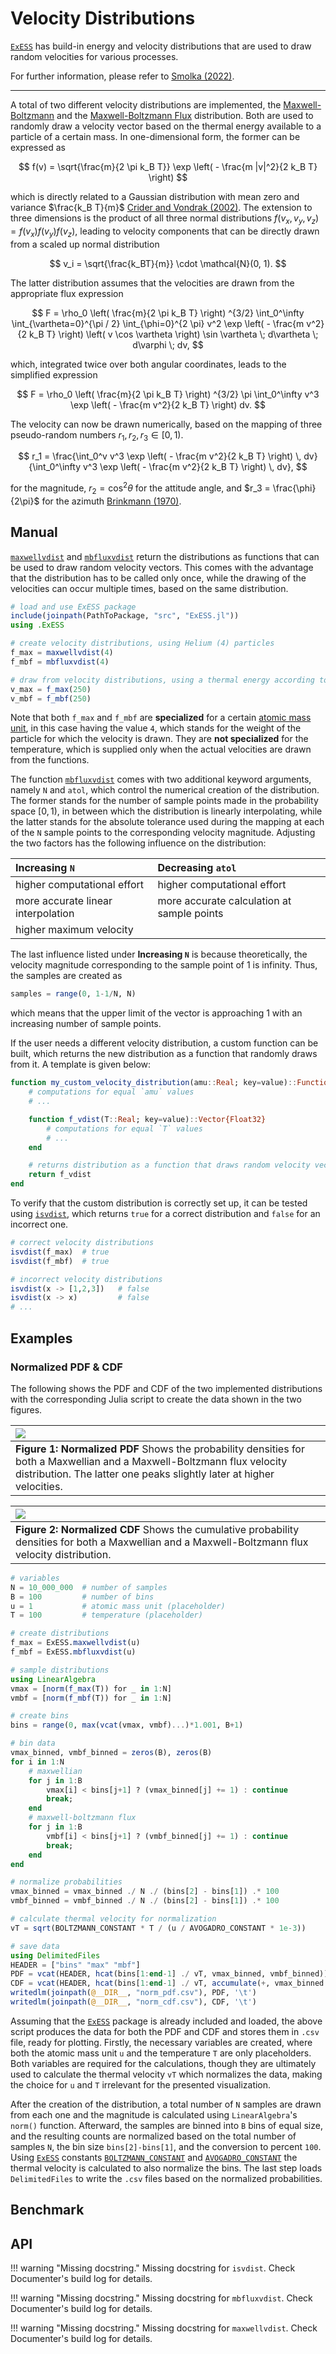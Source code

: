 
<a id='Velocity-Distributions'></a>

<a id='Velocity-Distributions-1'></a>

# Velocity Distributions


[`ExESS`](../index.md#ExESS) has build-in energy and velocity distributions that are used to draw random velocities for various processes.


For further information, please refer to [Smolka (2022)](https://www.researchgate.net/publication/361163635_Lunar_Exosphere_Simulation_Modeling_and_Simulation_of_our_Moon's_Surface-Bounded_Exosphere).


---


A total of two different velocity distributions are implemented, the [Maxwell-Boltzmann](https://en.wikipedia.org/wiki/Maxwell%E2%80%93Boltzmann_distribution) and the [Maxwell-Boltzmann Flux](https://doi.org/10.1007/s11038-022-09547-5) distribution. Both are used to randomly draw a velocity vector based on the thermal energy available to a particle of a certain mass. In one-dimensional form, the former can be expressed as


$$
f(v) = \sqrt{\frac{m}{2 \pi k_B T}} \exp \left( - \frac{m |v|^2}{2 k_B T} \right)
$$


which is directly related to a Gaussian distribution with mean zero and variance $\frac{k_B T}{m}$ [Crider and Vondrak (2002)](https://doi.org/10.1016/S0273-1177(02)00493-3). The extension to three dimensions is the product of all three normal distributions $f(v_x, v_y, v_z) = f(v_x) f(v_y) f(v_z)$, leading to velocity components that can be directly drawn from a scaled up normal distribution 


$$
v_i = \sqrt{\frac{k_BT}{m}} \cdot \mathcal{N}(0, 1).
$$


The latter distribution assumes that the velocities are drawn from the appropriate flux expression


$$
F = \rho_0 \left( \frac{m}{2 \pi k_B T} \right) ^{3/2} \int_0^\infty \int_{\vartheta=0}^{\pi / 2} \int_{\phi=0}^{2 \pi} v^2 \exp \left( - \frac{m v^2}{2 k_B T} \right) \left( v \cos \vartheta \right) \sin \vartheta \; d\vartheta \; d\varphi \; dv,
$$


which, integrated twice over both angular coordinates, leads to the simplified expression


$$
F = \rho_0 \left( \frac{m}{2 \pi k_B T} \right) ^{3/2} \pi \int_0^\infty v^3 \exp \left( - \frac{m v^2}{2 k_B T} \right) dv.
$$


The velocity can now be drawn numerically, based on the mapping of three pseudo-random numbers $r_1, r_2, r_3 \in [0,1)$.


$$
r_1 = \frac{\int_0^v v^3 \exp \left( - \frac{m v^2}{2 k_B T} \right) \, dv}{\int_0^\infty v^3 \exp \left( - \frac{m v^2}{2 k_B T} \right) \, dv},
$$


for the magnitude, $r_2 = \cos^2 \theta$ for the attitude angle, and $r_3 = \frac{\phi}{2\pi}$ for the azimuth [Brinkmann (1970)](https://doi.org/10.1016/0032-0633(70)90124-8).


<a id='Manual'></a>

<a id='Manual-1'></a>

## Manual


[`maxwellvdist`](@ref) and [`mbfluxvdist`](@ref) return the distributions as functions that can be used to draw random velocity vectors. This comes with the advantage that the distribution has to be called only once, while the drawing of the velocities can occur multiple times, based on the same distribution. 


```julia
# load and use ExESS package
include(joinpath(PathToPackage, "src", "ExESS.jl"))
using .ExESS

# create velocity distributions, using Helium (4) particles
f_max = maxwellvdist(4)
f_mbf = mbfluxvdist(4)

# draw from velocity distributions, using a thermal energy according to a temperature of 250K
v_max = f_max(250)
v_mbf = f_mbf(250)
```


Note that both `f_max` and `f_mbf` are **specialized** for a certain [atomic mass unit](https://en.wikipedia.org/wiki/Dalton_(unit)), in this case having the value `4`, which stands for the weight of the particle for which the velocity is drawn. They are **not specialized** for the temperature, which is supplied only when the actual velocities are drawn from the functions.


The function [`mbfluxvdist`](@ref) comes with two additional keyword arguments, namely `N` and `atol`, which control the numerical creation of the distribution. The former stands for the number of sample points made in the probability space $\left[0,1\right)$, in between which the distribution is linearly interpolating, while the latter stands for the absolute tolerance used during the mapping at each of the `N` sample points to the corresponding velocity magnitude. Adjusting the two factors has the following influence on the distribution:


| Increasing `N`                     | Decreasing `atol`                          |
|:---------------------------------- |:------------------------------------------ |
| higher computational effort        | higher computational effort                |
| more accurate linear interpolation | more accurate calculation at sample points |
| higher maximum velocity            |                                            |


The last influence listed under **Increasing `N`** is because theoretically, the velocity magnitude corresponding to the sample point of 1 is infinity. Thus, the samples are created as


```julia
samples = range(0, 1-1/N, N)
```


which means that the upper limit of the vector is approaching 1 with an increasing number of sample points.


If the user needs a different velocity distribution, a custom function can be built, which returns the new distribution as a function that randomly draws from it. A template is given below:


```julia
function my_custom_velocity_distribution(amu::Real; key=value)::Function
    # computations for equal `amu` values
    # ...

    function f_vdist(T::Real; key=value)::Vector{Float32}
        # computations for equal `T` values
        # ...
    end

    # returns distribution as a function that draws random velocity vectors
    return f_vdist
end
```


To verify that the custom distribution is correctly set up, it can be tested using [`isvdist`](@ref), which returns `true` for a correct distribution and `false` for an incorrect one.


```julia
# correct velocity distributions
isvdist(f_max)  # true 
isvdist(f_mbf)  # true

# incorrect velocity distributions
isvdist(x -> [1,2,3])   # false
isvdist(x -> x)         # false
# ...
```


<a id='Examples'></a>

<a id='Examples-1'></a>

## Examples


<a id='Normalized-PDF-and-CDF'></a>

<a id='Normalized-PDF-and-CDF-1'></a>

### Normalized PDF & CDF


The following shows the PDF and CDF of the two implemented distributions with the corresponding Julia script to create the data shown in the two figures.


| ![](imgs/norm_pdf.svg)                                                                                                                                                                           |
|:------------------------------------------------------------------------------------------------------------------------------------------------------------------------------------------------ |
| **Figure 1: Normalized PDF** Shows the probability densities for both a Maxwellian and a Maxwell-Boltzmann flux velocity distribution. The latter one peaks slightly later at higher velocities. |


| ![](imgs/norm_cdf.svg)                                                                                                                            |
|:------------------------------------------------------------------------------------------------------------------------------------------------- |
| **Figure 2: Normalized CDF** Shows the cumulative probability densities for both a Maxwellian and a Maxwell-Boltzmann flux velocity distribution. |


```julia
# variables
N = 10_000_000  # number of samples
B = 100         # number of bins
u = 1           # atomic mass unit (placeholder)
T = 100         # temperature (placeholder)

# create distributions
f_max = ExESS.maxwellvdist(u)
f_mbf = ExESS.mbfluxvdist(u)

# sample distributions
using LinearAlgebra
vmax = [norm(f_max(T)) for _ in 1:N]
vmbf = [norm(f_mbf(T)) for _ in 1:N]

# create bins
bins = range(0, max(vcat(vmax, vmbf)...)*1.001, B+1)

# bin data
vmax_binned, vmbf_binned = zeros(B), zeros(B)
for i in 1:N
    # maxwellian
    for j in 1:B
        vmax[i] < bins[j+1] ? (vmax_binned[j] += 1) : continue
        break;
    end
    # maxwell-boltzmann flux
    for j in 1:B
        vmbf[i] < bins[j+1] ? (vmbf_binned[j] += 1) : continue
        break;
    end
end

# normalize probabilities
vmax_binned = vmax_binned ./ N ./ (bins[2] - bins[1]) .* 100
vmbf_binned = vmbf_binned ./ N ./ (bins[2] - bins[1]) .* 100

# calculate thermal velocity for normalization
vT = sqrt(BOLTZMANN_CONSTANT * T / (u / AVOGADRO_CONSTANT * 1e-3))

# save data
using DelimitedFiles
HEADER = ["bins" "max" "mbf"]
PDF = vcat(HEADER, hcat(bins[1:end-1] ./ vT, vmax_binned, vmbf_binned))
CDF = vcat(HEADER, hcat(bins[1:end-1] ./ vT, accumulate(+, vmax_binned .* (bins[2]-bins[1])), accumulate(+, vmbf_binned .* (bins[2]-bins[1]))))
writedlm(joinpath(@__DIR__, "norm_pdf.csv"), PDF, '\t')
writedlm(joinpath(@__DIR__, "norm_cdf.csv"), CDF, '\t')
```


Assuming that the [`ExESS`](../index.md#ExESS) package is already included and loaded, the above script produces the data for both the PDF and CDF and stores them in `.csv` file, ready for plotting. Firstly, the necessary variables are created, where both the atomic mass unit `u` and the temperature `T` are only placeholders. Both variables are required for the calculations, though they are ultimately used to calculate the thermal velocity `vT` which normalizes the data, making the choice for `u` and `T` irrelevant for the presented visualization.


After the creation of the distribution, a total number of `N` samples are drawn from each one and the magnitude is calculated using `LinearAlgebra`'s `norm()` function. Afterward, the samples are binned into `B` bins of equal size, and the resulting counts are normalized based on the total number of samples `N`, the bin size `bins[2]-bins[1]`, and the conversion to percent `100`. Using [`ExESS`](../index.md#ExESS) constants [`BOLTZMANN_CONSTANT`](constants.md#Main.ExESS.BOLTZMANN_CONSTANT) and [`AVOGADRO_CONSTANT`](constants.md#Main.ExESS.AVOGADRO_CONSTANT) the thermal velocity is calculated to also normalize the bins. The last step loads `DelimitedFiles` to write the `.csv` files based on the normalized probabilities.


<a id='Benchmark'></a>

<a id='Benchmark-1'></a>

## Benchmark


<a id='API'></a>

<a id='API-1'></a>

## API


!!! warning "Missing docstring."
    Missing docstring for `isvdist`. Check Documenter's build log for details.



!!! warning "Missing docstring."
    Missing docstring for `mbfluxvdist`. Check Documenter's build log for details.



!!! warning "Missing docstring."
    Missing docstring for `maxwellvdist`. Check Documenter's build log for details.


